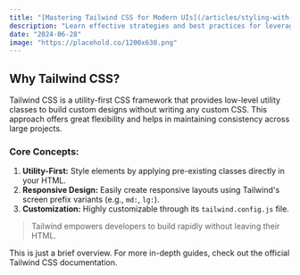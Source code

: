 ```yaml
---
title: "[Mastering Tailwind CSS for Modern UIs](/articles/styling-with-tailwind)"
description: "Learn effective strategies and best practices for leveraging Tailwind CSS to build beautiful, responsive, and maintainable user interfaces. The link will point to the article itself."
date: "2024-06-28"
image: "https://placehold.co/1200x630.png"
---
```


## Why Tailwind CSS?

Tailwind CSS is a utility-first CSS framework that provides low-level utility classes to build custom designs without writing any custom CSS. This approach offers great flexibility and helps in maintaining consistency across large projects.

### Core Concepts:

1.  **Utility-First:** Style elements by applying pre-existing classes directly in your HTML.
2.  **Responsive Design:** Easily create responsive layouts using Tailwind's screen prefix variants (e.g., `md:`, `lg:`).
3.  **Customization:** Highly customizable through its `tailwind.config.js` file.

> Tailwind empowers developers to build rapidly without leaving their HTML.

This is just a brief overview. For more in-depth guides, check out the official Tailwind CSS documentation.
